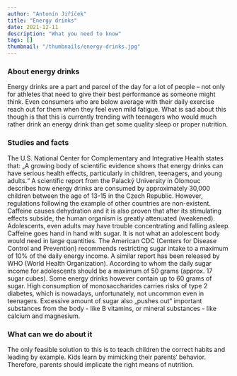 ```yaml
---
author: "Antonín Jiříček"
title: "Energy drinks"
date: 2021-12-11
description: "What you need to know"
tags: []
thumbnail: "/thumbnails/energy-drinks.jpg"
---
```

### About energy drinks
Energy drinks are a part and parcel of the day for a lot of people – not only for athletes that need to give their best performance as someone might think. Even consumers who are below average with their daily exercise reach out for them when they feel even mild fatigue. What is sad about this though is that this is currently trending with teenagers who would much rather drink an energy drink than get some quality sleep or proper nutrition. 

### Studies and facts
The U.S. National Center for Complementary and Integrative Health states that: „A growing body of scientific evidence shows that energy drinks can have serious health effects, particularly in children, teenagers, and young adults.“ 
A scientific report from the Palacký University in Olomouc describes how energy drinks are consumed by approximately 30,000 children between the age of 13-15 in the Czech Republic. However, regulations following the example of other countries are non-existent. 
Caffeine causes dehydration and it is also proven that after its stimulating effects subside, the human organism is greatly attenuated (weakened). Adolescents, even adults may have trouble concentrating and falling asleep. 
Caffeine goes hand in hand with sugar. It is not what an adolescent body would need in large quantities. The American CDC (Centers for Disease Control and Prevention) recommends restricting sugar intake to a maximum of 10% of the daily energy income. A similar report has been released by WHO (World Health Organization). According to whom the daily sugar income for adolescents should be a maximum of 50 grams (approx. 17 sugar cubes). Some energy drinks however contain up to 60 grams of sugar.
High consumption of monosaccharides carries risks of type 2 diabetes, which is nowadays, unfortunately, not uncommon even in teenagers. Excessive amount of sugar also „pushes out“ important substances from the body - like B vitamins, or mineral substances - like calcium and magnesium. 

### What can we do about it
The only feasible solution to this is to teach children the correct habits and leading by example. Kids learn by mimicking their parents‘ behavior. Therefore, parents should implicate the right means of nutrition. 
 